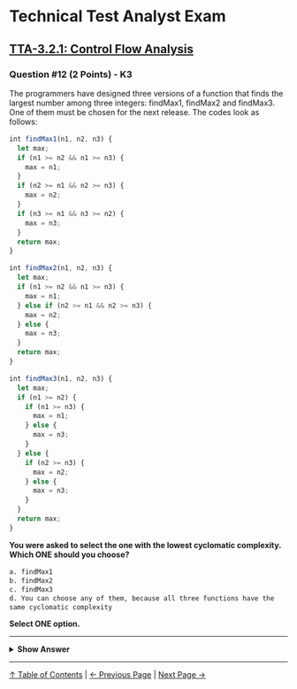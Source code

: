 # Technical Test Analyst Exam

## [TTA-3.2.1: Control Flow Analysis](../../3-static-and-dynamic-analysis/3.2-static-analysis.md#321-control-flow-analysis)

### Question #12 (2 Points) - K3

The programmers have designed three versions of a function that finds the largest number among three integers: findMax1, findMax2 and findMax3. One of them must be chosen for the next release. The codes look as follows:

```javascript
int findMax1(n1, n2, n3) {
  let max;
  if (n1 >= n2 && n1 >= n3) {
    max = n1;
  }
  if (n2 >= n1 && n2 >= n3) {
    max = n2;
  }
  if (n3 >= n1 && n3 >= n2) {
    max = n3;
  }
  return max;
}
```

```javascript
int findMax2(n1, n2, n3) {
  let max;
  if (n1 >= n2 && n1 >= n3) {
    max = n1;
  } else if (n2 >= n1 && n2 >= n3) {
    max = n2;
  } else {
    max = n3;
  }
  return max;
}
```

```javascript
int findMax3(n1, n2, n3) {
  let max;
  if (n1 >= n2) {
    if (n1 >= n3) {
      max = n1;
    } else {
      max = n3;
    }
  } else {
    if (n2 >= n3) {
      max = n2;
    } else {
      max = n3;
    }
  }
  return max;
}
```

**You were asked to select the one with the lowest cyclomatic complexity. Which ONE should you choose?**

    a. findMax1
    b. findMax2
    c. findMax3
    d. You can choose any of them, because all three functions have the same cyclomatic complexity

**Select ONE option.**

---

<details>
<summary><strong>Show Answer</strong></summary>

#### Correct Answer: b

![Control flow graphs](../../../resources/images/question-12.png)

The control flow graphs of all three functions are presented in the figure. One can see that findMax2 has 2 decision points (marked with symbol “D”), so its cyclomatic complexity equals 3, while findMax1 and findMax3 have 3 decision points, so their cyclomatic complexity equals 4. Hence:

Thus:

    a. Is not correct
    b. Is correct
    c. Is not correct
    d. Is not correct

</details>

---

[↑ Table of Contents](../../README.md#table-of-contents) | [← Previous Page](question-11.md) | [Next Page →](question-13.md)

